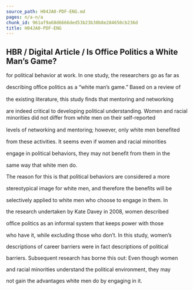 ```yaml
---
source_path: H04JA0-PDF-ENG.md
pages: n/a-n/a
chunk_id: 961af9a68d6666ded53b23b30b8e284650cb236d
title: H04JA0-PDF-ENG
---
```

## HBR / Digital Article / Is Office Politics a White Man’s Game?

for political behavior at work. In one study, the researchers go as far as

describing oﬃce politics as a “white man’s game.” Based on a review of

the existing literature, this study ﬁnds that mentoring and networking

are indeed critical to developing political understanding. Women and racial minorities did not diﬀer from white men on their self-reported

levels of networking and mentoring; however, only white men beneﬁted

from these activities. It seems even if women and racial minorities

engage in political behaviors, they may not beneﬁt from them in the

same way that white men do.

The reason for this is that political behaviors are considered a more

stereotypical image for white men, and therefore the beneﬁts will be

selectively applied to white men who choose to engage in them. In

the research undertaken by Kate Davey in 2008, women described

oﬃce politics as an informal system that keeps power with those

who have it, while excluding those who don’t. In this study, women’s

descriptions of career barriers were in fact descriptions of political

barriers. Subsequent research has borne this out: Even though women

and racial minorities understand the political environment, they may

not gain the advantages white men do by engaging in it.

